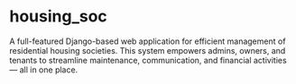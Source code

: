# housing_soc
A full-featured Django-based web application for efficient management of residential housing societies. This system empowers admins, owners, and tenants to streamline maintenance, communication, and financial activities — all in one place.
